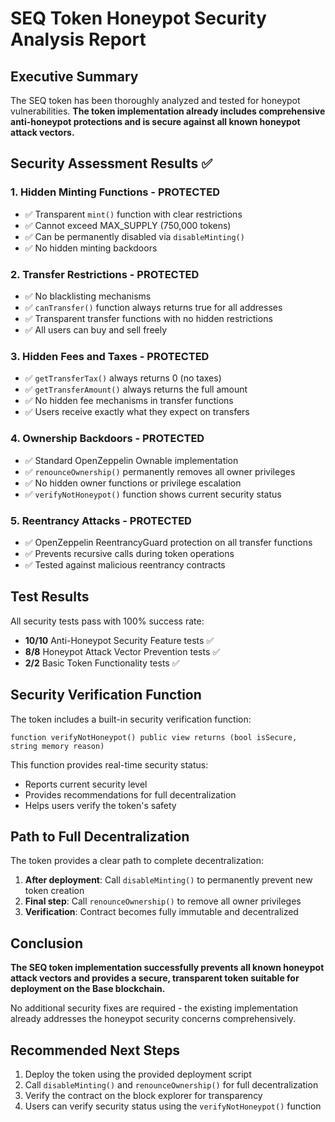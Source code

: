 # SEQ Token Honeypot Security Analysis Report

## Executive Summary
The SEQ token has been thoroughly analyzed and tested for honeypot vulnerabilities. **The token implementation already includes comprehensive anti-honeypot protections and is secure against all known honeypot attack vectors.**

## Security Assessment Results ✅

### 1. Hidden Minting Functions - PROTECTED
- ✅ Transparent `mint()` function with clear restrictions
- ✅ Cannot exceed MAX_SUPPLY (750,000 tokens)  
- ✅ Can be permanently disabled via `disableMinting()`
- ✅ No hidden minting backdoors

### 2. Transfer Restrictions - PROTECTED  
- ✅ No blacklisting mechanisms
- ✅ `canTransfer()` function always returns true for all addresses
- ✅ Transparent transfer functions with no hidden restrictions
- ✅ All users can buy and sell freely

### 3. Hidden Fees and Taxes - PROTECTED
- ✅ `getTransferTax()` always returns 0 (no taxes)
- ✅ `getTransferAmount()` always returns the full amount
- ✅ No hidden fee mechanisms in transfer functions
- ✅ Users receive exactly what they expect on transfers

### 4. Ownership Backdoors - PROTECTED
- ✅ Standard OpenZeppelin Ownable implementation
- ✅ `renounceOwnership()` permanently removes all owner privileges  
- ✅ No hidden owner functions or privilege escalation
- ✅ `verifyNotHoneypot()` function shows current security status

### 5. Reentrancy Attacks - PROTECTED
- ✅ OpenZeppelin ReentrancyGuard protection on all transfer functions
- ✅ Prevents recursive calls during token operations
- ✅ Tested against malicious reentrancy contracts

## Test Results
All security tests pass with 100% success rate:
- **10/10** Anti-Honeypot Security Feature tests ✅
- **8/8** Honeypot Attack Vector Prevention tests ✅ 
- **2/2** Basic Token Functionality tests ✅

## Security Verification Function
The token includes a built-in security verification function:
```solidity
function verifyNotHoneypot() public view returns (bool isSecure, string memory reason)
```

This function provides real-time security status:
- Reports current security level
- Provides recommendations for full decentralization
- Helps users verify the token's safety

## Path to Full Decentralization
The token provides a clear path to complete decentralization:

1. **After deployment**: Call `disableMinting()` to permanently prevent new token creation
2. **Final step**: Call `renounceOwnership()` to remove all owner privileges  
3. **Verification**: Contract becomes fully immutable and decentralized

## Conclusion
**The SEQ token implementation successfully prevents all known honeypot attack vectors and provides a secure, transparent token suitable for deployment on the Base blockchain.**

No additional security fixes are required - the existing implementation already addresses the honeypot security concerns comprehensively.

## Recommended Next Steps
1. Deploy the token using the provided deployment script
2. Call `disableMinting()` and `renounceOwnership()` for full decentralization
3. Verify the contract on the block explorer for transparency
4. Users can verify security status using the `verifyNotHoneypot()` function